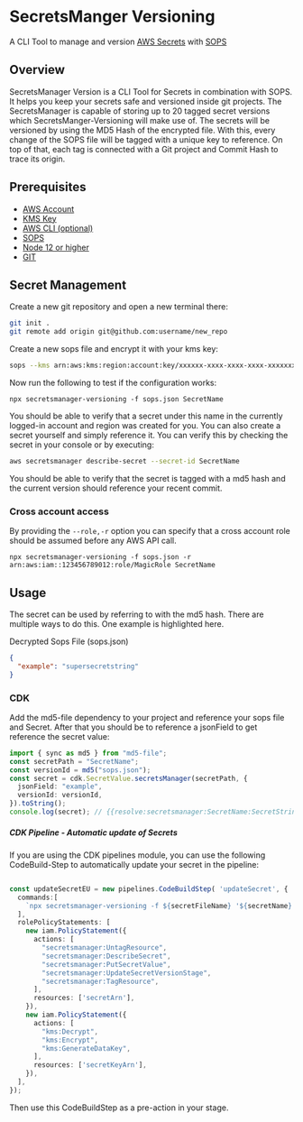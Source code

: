 # SecretsManger Versioning

A CLI Tool to manage and version [AWS Secrets](https://aws.amazon.com/de/secrets-manager/) with [SOPS](https://github.com/mozilla/sops)

## Overview

SecretsManager Version is a CLI Tool for Secrets in combination with SOPS. It helps you keep your secrets safe and versioned inside git projects.
The SecretsManager is capable of storing up to 20 tagged secret versions which SecretsManger-Versioning will make use of. The secrets will be versioned by using the MD5 Hash of the encrypted file. With this, every change of the SOPS file will be tagged with a unique key to reference. On top of that, each tag is connected with a Git project and Commit Hash to trace its origin.

## Prerequisites

- [AWS Account](https://aws.amazon.com/account/)
- [KMS Key](https://aws.amazon.com/kms/)
- [AWS CLI (optional)](https://aws.amazon.com/cli/)
- [SOPS](https://github.com/mozilla/sops)
- [Node 12 or higher](https://nodejs.org/en/)
- [GIT](https://git-scm.com/)

## Secret Management

Create a new git repository and open a new terminal there:

```sh
git init .
git remote add origin git@github.com:username/new_repo
```

Create a new sops file and encrypt it with your kms key:

```sh
sops --kms arn:aws:kms:region:account:key/xxxxxx-xxxx-xxxx-xxxx-xxxxxxxxxxxx sops.json
```

Now run the following to test if the configuration works:

```
npx secretsmanager-versioning -f sops.json SecretName
```

You should be able to verify that a secret under this name in the currently logged-in account and region was created for you. You can also create a secret yourself and simply reference it. You can verify this by checking the secret in your console or by executing:

```sh
aws secretsmanager describe-secret --secret-id SecretName
```
You should be able to verify that the secret is tagged with a md5 hash and the current version should reference your recent commit.

### Cross account access

By providing the `--role,-r` option you can specify that a cross account role should be assumed before any AWS API call.

```
npx secretsmanager-versioning -f sops.json -r arn:aws:iam::123456789012:role/MagicRole SecretName
```

## Usage

The secret can be used by referring to with the md5 hash. There are multiple ways to do this. One example is highlighted here.

Decrypted Sops File (sops.json)

```json
{
  "example": "supersecretstring"
}
```

### CDK

Add the md5-file dependency to your project and reference your sops file and Secret. After that you should be to reference a jsonField to get reference the secret value:

```ts
import { sync as md5 } from "md5-file";
const secretPath = "SecretName";
const versionId = md5("sops.json");
const secret = cdk.SecretValue.secretsManager(secretPath, {
  jsonField: "example",
  versionId: versionId,
}).toString();
console.log(secret); // {{resolve:secretsmanager:SecretName:SecretString:example::md5hashvalue}}
```

##### CDK Pipeline - Automatic update of Secrets

If you are using the CDK pipelines module, you can use the following CodeBuild-Step to automatically update your secret in the pipeline:

```typescript

const updateSecretEU = new pipelines.CodeBuildStep( 'updateSecret', {
  commands:[
    `npx secretsmanager-versioning -f ${secretFileName} '${secretName}'`,
  ],
  rolePolicyStatements: [
    new iam.PolicyStatement({
      actions: [
        "secretsmanager:UntagResource",
        "secretsmanager:DescribeSecret",
        "secretsmanager:PutSecretValue",
        "secretsmanager:UpdateSecretVersionStage",
        "secretsmanager:TagResource",
      ],
      resources: ['secretArn'],
    }),
    new iam.PolicyStatement({
      actions: [
        "kms:Decrypt",
        "kms:Encrypt",
        "kms:GenerateDataKey",
      ],
      resources: ['secretKeyArn'],
    }),
  ],
});
```

Then use this CodeBuildStep as a pre-action in your stage.
